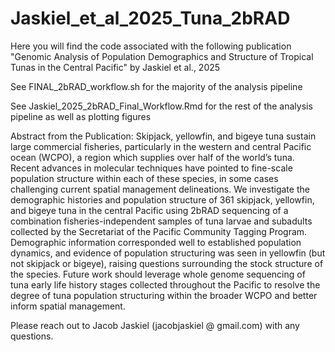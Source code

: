# Jaskiel_et_al_2025_Tuna_2bRAD
Here you will find the code associated with the following publication "Genomic Analysis of Population Demographics and Structure of Tropical Tunas in the Central Pacific" by Jaskiel et al., 2025

See FINAL_2bRAD_workflow.sh for the majority of the analysis pipeline

See Jaskiel_2025_2bRAD_Final_Workflow.Rmd for the rest of the analysis pipeline as well as plotting figures

Abstract from the Publication:
Skipjack, yellowfin, and bigeye tuna sustain large commercial fisheries, particularly in the western and central Pacific ocean (WCPO), a region which supplies over half of the world’s tuna. Recent advances in molecular techniques have pointed to fine-scale population structure within each of these species, in some cases challenging current spatial management delineations. We investigate the demographic histories and population structure of 361 skipjack, yellowfin, and bigeye tuna in the central Pacific using 2bRAD sequencing of a combination fisheries-independent samples of tuna larvae and subadults collected by the Secretariat of the Pacific Community Tagging Program. Demographic information corresponded well to established population dynamics, and evidence of population structuring was seen in yellowfin (but not skipjack or bigeye), raising questions surrounding the stock structure of the species. Future work should leverage whole genome sequencing of tuna early life history stages collected throughout the Pacific to resolve the degree of tuna population structuring within the broader WCPO and better inform spatial management.

Please reach out to Jacob Jaskiel (jacobjaskiel @ gmail.com) with any questions.
